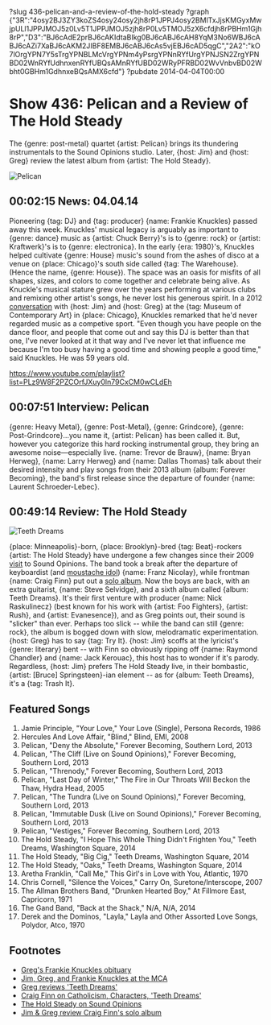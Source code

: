 ?slug 436-pelican-and-a-review-of-the-hold-steady
?graph {"3R":"4osy2BJ3ZY3koZS4osy24osy2jh8rP1JPPJ4osy2BMlTxJjsKMGyxMwjpULl1JPPJMOJ5z0Lv5T1JPPJMOJ5zjh8rP0Lv5TMOJ5zX6cfdjh8rPBHm1Gjh8rP","D3":"BJ6cAdE2prBJ6cAKIdtaBIkg0BJ6cABJ6cAH8YqM3No6WBJ6cABJ6cAZi7XaBJ6cAKM2JIBF8EMBJ6cABJ6cAs5vjEBJ6cAD5qgC","2A2":"kO7lOrgYPN7Y5sTrgYPNBLMcVrgYPNm4yPsrgYPNnRYfUrgYPNJSN2ZrgYPNBD02WnRYfUdhnxenRYfUBQsAMnRYfUBD02WRyPFRBD02WvVnbvBD02Wbht0GBHm1GdhnxeBQsAMX6cfd"}
?pubdate 2014-04-04T00:00

# Show 436: Pelican and a Review of The Hold Steady
The {genre: post-metal} quartet {artist: Pelican} brings its thundering instrumentals to the Sound Opinions studio. Later, {host: Jim} and {host: Greg} review the latest album from {artist: The Hold Steady}.

![Pelican](//static.soundopinions.org/images/2014/pelican_web.jpg)

## 00:02:15 News: 04.04.14
Pioneering {tag: DJ} and {tag: producer} {name: Frankie Knuckles} passed away this week. Knuckles' musical legacy is arguably as important to {genre: dance} music as {artist: Chuck Berry}'s is to {genre: rock} or {artist: Kraftwerk}'s is to {genre: electronica}. In the early {era: 1980}'s, Knuckles helped cultivate {genre: House} music's sound from the ashes of disco at a venue on {place: Chicago}'s south side called {tag: The Warehouse}. (Hence the name, {genre: House}). The space was an oasis for misfits of all shapes, sizes, and colors to come together and celebrate being alive. As Knuckle's musical stature grew over the years performing at various clubs and remixing other artist's songs, he never lost his generous spirit. In a 2012 [conversation](http://www.wbez.org/story/chicago-sounds-80s-underground-incubator-97196) with {host: Jim} and {host: Greg} at the {tag: Museum of Contemporary Art} in {place: Chicago}, Knuckles remarked that he'd never regarded music as a competive sport. "Even though you have people on the dance floor, and people that come out and say this DJ is better than that one, I've never looked at it that way and I've never let that influence me because I'm too busy having a good time and showing people a good time," said Knuckles. He was 59 years old. 

https://www.youtube.com/playlist?list=PLz9W8F2PZCOrfJXuy0ln79CxCM0wCLdEh

## 00:07:51 Interview: Pelican
{genre: Heavy Metal}, {genre: Post-Metal}, {genre: Grindcore}, {genre: Post-Grindcore}...you name it, {artist: Pelican} has been called it. But, however you categorize this hard rocking instrumental group, they bring an awesome noise—especially live. {name: Trevor de Brauw}, {name: Bryan Herweg}, {name: Larry Herweg} and {name: Dallas Thomas} talk about their desired intensity and play songs from their 2013 album {album: Forever Becoming}, the band's first release since the departure of founder {name: Laurent Schroeder-Lebec}. 

## 00:49:14 Review: The Hold Steady
![Teeth Dreams](//static.soundopinions.org/assets/436/2A20.jpg "19552743/1127118766")

{place: Minneapolis}-born, {place: Brooklyn}-bred {tag: Beat}-rockers {artist: The Hold Steady} have undergone a few changes since their 2009 [visit](/show/165/) to Sound Opinions. The band took a break after the departure of keyboardist (and [moustache idol](http://www.brooklynvegan.com/img/music2/franznicolay4.jpg)) {name: Franz Nicolay}, while frontman {name: Craig Finn} put out a [solo album](/show/321/). Now the boys are back, with an extra guitarist, {name: Steve Selvidge}, and a sixth album called {album: Teeth Dreams}. It's their first venture with producer {name: Nick Raskulinecz} (best known for his work with {artist: Foo Fighters}, {artist: Rush}, and {artist: Evanesence}), and as Greg points out, their sound is "slicker" than ever. Perhaps too slick -- while the band can still {genre: rock}, the album is bogged down with slow, melodramatic experimentation. {host: Greg} has to say {tag: Try It}. {host: Jim} scoffs at the lyricist's {genre: literary} bent -- with Finn so obviously ripping off {name: Raymond Chandler} and {name: Jack Kerouac}, this host has to wonder if it's parody. Regardless, {host: Jim} prefers The Hold Steady live, in their bombastic, {artist: [Bruce] Springsteen}-ian element -- as for {album: Teeth Dreams}, it's a {tag: Trash It}.

## Featured Songs
1. Jamie Principle, "Your Love," Your Love (Single), Persona Records, 1986
1. Hercules And Love Affair, "Blind," Blind, EMI, 2008
1. Pelican, "Deny the Absolute," Forever Becoming, Southern Lord, 2013
1. Pelican, "The Cliff (Live on Sound Opinions)," Forever Becoming, Southern Lord, 2013
1. Pelican, "Threnody," Forever Becoming, Southern Lord, 2013
1. Pelican, "Last Day of Winter," The Fire in Our Throats Will Beckon the Thaw, Hydra Head, 2005
1. Pelican, "The Tundra (Live on Sound Opinions)," Forever Becoming, Southern Lord, 2013
1. Pelican, "Immutable Dusk (Live on Sound Opinions)," Forever Becoming, Southern Lord, 2013
1. Pelican, "Vestiges," Forever Becoming, Southern Lord, 2013
1. The Hold Steady, "I Hope This Whole Thing Didn't Frighten You," Teeth Dreams, Washington Square, 2014
1. The Hold Steady, "Big Cig," Teeth Dreams, Washington Square, 2014
1. The Hold Steady, "Oaks," Teeth Dreams, Washington Square, 2014
1. Aretha Franklin, "Call Me," This Girl's in Love with You, Atlantic, 1970
1. Chris Cornell, "Silence the Voices," Carry On, Suretone/Interscope, 2007
1. The Allman Brothers Band, "Drunken Hearted Boy," At Fillmore East, Capricorn, 1971
1. The Gand Band, "Back at the Shack," N/A, N/A, 2014
1. Derek and the Dominos, "Layla," Layla and Other Assorted Love Songs, Polydor, Atco, 1970


## Footnotes
- [Greg's Frankie Knuckles obituary](http://articles.chicagotribune.com/2014-04-01/entertainment/chi-frankie-knuckles-obit-20140331_1_frankie-knuckles-frederick-dunson-house-music)
- [Jim, Greg, and Frankie Knuckles at the MCA](http://www.wbez.org/story/chicago-sounds-80s-underground-incubator-97196)
- [Greg reviews 'Teeth Dreams'](http://www.chicagotribune.com/entertainment/music/turnitup/ct-hold-steady-teeth-dreams-craig-finn-review-20140321,0,3540270.column)
- [Craig Finn on Catholicism, Characters, 'Teeth Dreams'](http://www.spin.com/articles/craig-finn-the-hold-steady-teeth-dreams-interview/)
- [The Hold Steady on Sound Opinions](http://www.soundopinions.org/show/165/#theholdsteady)
- [Jim & Greg review Craig Finn's solo album](http://www.soundopinions.org/show/321/#craigfinn)
